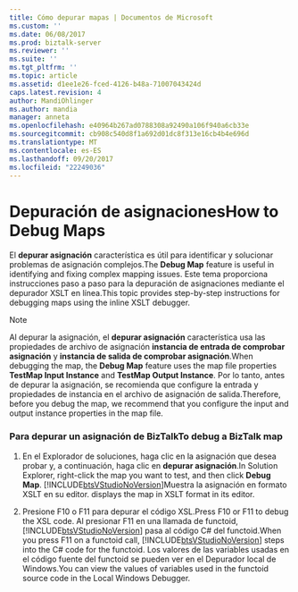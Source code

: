 ```yaml
---
title: Cómo depurar mapas | Documentos de Microsoft
ms.custom: ''
ms.date: 06/08/2017
ms.prod: biztalk-server
ms.reviewer: ''
ms.suite: ''
ms.tgt_pltfrm: ''
ms.topic: article
ms.assetid: d1ee1e26-fced-4126-b48a-71007043424d
caps.latest.revision: 4
author: MandiOhlinger
ms.author: mandia
manager: anneta
ms.openlocfilehash: e40964b267ad0788308a92490a106f940a6cb33e
ms.sourcegitcommit: cb908c540d8f1a692d01dc8f313e16cb4b4e696d
ms.translationtype: MT
ms.contentlocale: es-ES
ms.lasthandoff: 09/20/2017
ms.locfileid: "22249036"
---
```

# <a name="how-to-debug-maps"></a><span data-ttu-id="1d9f3-102">Depuración de asignaciones</span><span class="sxs-lookup"><span data-stu-id="1d9f3-102">How to Debug Maps</span></span>
<span data-ttu-id="1d9f3-103">El **depurar asignación** característica es útil para identificar y solucionar problemas de asignación complejos.</span><span class="sxs-lookup"><span data-stu-id="1d9f3-103">The **Debug Map** feature is useful in identifying and fixing complex mapping issues.</span></span> <span data-ttu-id="1d9f3-104">Este tema proporciona instrucciones paso a paso para la depuración de asignaciones mediante el depurador XSLT en línea.</span><span class="sxs-lookup"><span data-stu-id="1d9f3-104">This topic provides step-by-step instructions for debugging maps using the inline XSLT debugger.</span></span>  
  
> [!NOTE]
>  <span data-ttu-id="1d9f3-105">Al depurar la asignación, el **depurar asignación** característica usa las propiedades de archivo de asignación **instancia de entrada de comprobar asignación** y **instancia de salida de comprobar asignación**.</span><span class="sxs-lookup"><span data-stu-id="1d9f3-105">When debugging the map, the **Debug Map** feature uses the map file properties **TestMap Input Instance** and **TestMap Output Instance**.</span></span> <span data-ttu-id="1d9f3-106">Por lo tanto, antes de depurar la asignación, se recomienda que configure la entrada y propiedades de instancia en el archivo de asignación de salida.</span><span class="sxs-lookup"><span data-stu-id="1d9f3-106">Therefore, before you debug the map, we recommend that you configure the input and output instance properties in the map file.</span></span>  
  
### <a name="to-debug-a-biztalk-map"></a><span data-ttu-id="1d9f3-107">Para depurar un asignación de BizTalk</span><span class="sxs-lookup"><span data-stu-id="1d9f3-107">To debug a BizTalk map</span></span>  
  
1.  <span data-ttu-id="1d9f3-108">En el Explorador de soluciones, haga clic en la asignación que desea probar y, a continuación, haga clic en **depurar asignación**.</span><span class="sxs-lookup"><span data-stu-id="1d9f3-108">In Solution Explorer, right-click the map you want to test, and then click **Debug Map**.</span></span> [!INCLUDE[btsVStudioNoVersion](../includes/btsvstudionoversion-md.md)]<span data-ttu-id="1d9f3-109">Muestra la asignación en formato XSLT en su editor.</span><span class="sxs-lookup"><span data-stu-id="1d9f3-109"> displays the map in XSLT format in its editor.</span></span>  
  
2.  <span data-ttu-id="1d9f3-110">Presione F10 o F11 para depurar el código XSL.</span><span class="sxs-lookup"><span data-stu-id="1d9f3-110">Press F10 or F11 to debug the XSL code.</span></span> <span data-ttu-id="1d9f3-111">Al presionar F11 en una llamada de functoid, [!INCLUDE[btsVStudioNoVersion](../includes/btsvstudionoversion-md.md)] pasa al código C# del functoid.</span><span class="sxs-lookup"><span data-stu-id="1d9f3-111">When you press F11 on a functoid call, [!INCLUDE[btsVStudioNoVersion](../includes/btsvstudionoversion-md.md)] steps into the C# code for the functoid.</span></span> <span data-ttu-id="1d9f3-112">Los valores de las variables usadas en el código fuente del functoid se pueden ver en el Depurador local de Windows.</span><span class="sxs-lookup"><span data-stu-id="1d9f3-112">You can view the values of variables used in the functoid source code in the Local Windows Debugger.</span></span>